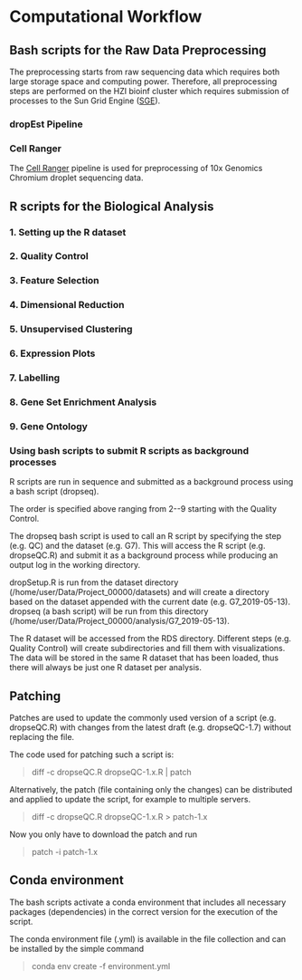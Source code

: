 # Computational Workflow

## Bash scripts for the Raw Data Preprocessing
The preprocessing starts from raw sequencing data which requires both large storage space and computing power. Therefore, all preprocessing steps are performed on the HZI bioinf cluster which requires submission of processes to the Sun Grid Engine ([SGE](https://en.wikipedia.org/wiki/Oracle_Grid_Engine)). 

### dropEst Pipeline

### Cell Ranger
The [Cell Ranger](https://support.10xgenomics.com/single-cell-gene-expression/software/pipelines/latest/what-is-cell-ranger) pipeline is used for preprocessing of 10x Genomics Chromium droplet sequencing data. 

## R scripts for the Biological Analysis

### 1. Setting up the R dataset

### 2. Quality Control

### 3. Feature Selection

### 4. Dimensional Reduction

### 5. Unsupervised Clustering

### 6. Expression Plots

### 7. Labelling

### 8. Gene Set Enrichment Analysis

### 9. Gene Ontology

### Using bash scripts to submit R scripts as background processes
R scripts are run in sequence and submitted as a background process using a bash script (dropseq).

The order is specified above ranging from 2--9 starting with the Quality Control. 

The dropseq bash script is used to call an R script by specifying the step (e.g. QC) and the dataset (e.g. G7). This will access the R script (e.g. dropseQC.R) and submit it as a background process while producing an output log in the working directory.

dropSetup.R is run from the dataset directory (/home/user/Data/Project_00000/datasets) and will create a directory based on the dataset appended with the current date (e.g. G7_2019-05-13). dropseq (a bash script) will be run from this directory (/home/user/Data/Project_00000/analysis/G7_2019-05-13). 

The R dataset will be accessed from the RDS directory. Different steps (e.g. Quality Control) will create subdirectories and fill them with visualizations. The data will be stored in the same R dataset that has been loaded, thus there will always be just one R dataset per analysis. 

## Patching
Patches are used to update the commonly used version of a script (e.g. dropseQC.R) with changes from the latest draft (e.g. dropseQC-1.7) without replacing the file.

The code used for patching such a script is:

> diff -c dropseQC.R dropseQC-1.x.R | patch

Alternatively, the patch (file containing only the changes) can be distributed and applied to update the script, for example to multiple servers.

> diff -c dropseQC.R dropseQC-1.x.R > patch-1.x

Now you only have to download the patch and run

> patch -i patch-1.x

## Conda environment
The bash scripts activate a conda environment that includes all necessary packages (dependencies) in the correct version for the execution of the script. 

The conda environment file (.yml) is available in the file collection and can be installed by the simple command

> conda env create -f environment.yml
